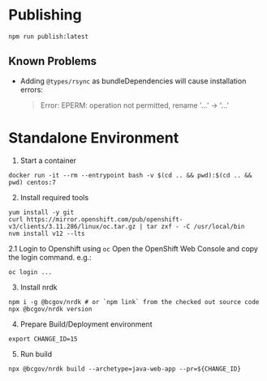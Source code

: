 # Publishing
```
npm run publish:latest
```
## Known Problems
* Adding `@types/rsync` as bundleDependencies will cause installation errors:
    > Error: EPERM: operation not permitted, rename '...' -> '...'

# Standalone Environment
1. Start a container
```
docker run -it --rm --entrypoint bash -v $(cd .. && pwd):$(cd .. && pwd) centos:7
```
2. Install required tools
```
yum install -y git
curl https://mirror.openshift.com/pub/openshift-v3/clients/3.11.286/linux/oc.tar.gz | tar zxf - -C /usr/local/bin
nvm install v12 --lts
```
2.1 Login to Openshift using `oc`
Open the OpenShift Web Console and copy the login command. e.g.:
```
oc login ...
```

3. Install nrdk
```
npm i -g @bcgov/nrdk # or `npm link` from the checked out source code
npx @bcgov/nrdk version
```

4. Prepare Build/Deployment environment
```
export CHANGE_ID=15
```

5. Run build
```
npx @bcgov/nrdk build --archetype=java-web-app --pr=${CHANGE_ID}
```